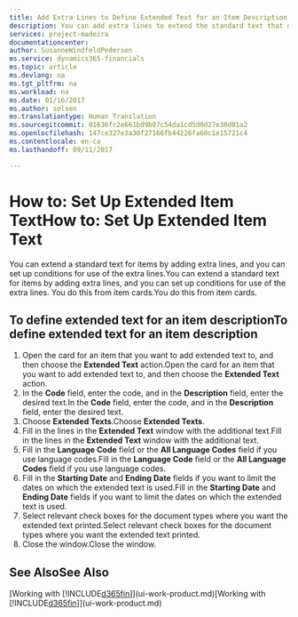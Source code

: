 ```yaml
---
title: Add Extra Lines to Define Extended Text for an Item Description | Microsoft Docs
description: You can add extra lines to extend the standard text that describes an item.
services: project-madeira
documentationcenter: 
author: SusanneWindfeldPedersen
ms.service: dynamics365-financials
ms.topic: article
ms.devlang: na
ms.tgt_pltfrm: na
ms.workload: na
ms.date: 01/16/2017
ms.author: solsen
ms.translationtype: Human Translation
ms.sourcegitcommit: 81636fc2e661bd9b07c54da1cd5d0d27e30d01a2
ms.openlocfilehash: 147ce327e3a30f27166fb44226fa60c1e15721c4
ms.contentlocale: en-ca
ms.lasthandoff: 09/11/2017

---
```

# <a name="how-to-set-up-extended-item-text"></a><span data-ttu-id="ee614-103">How to: Set Up Extended Item Text</span><span class="sxs-lookup"><span data-stu-id="ee614-103">How to: Set Up Extended Item Text</span></span>
<span data-ttu-id="ee614-104">You can extend a standard text for items by adding extra lines, and you can set up conditions for use of the extra lines.</span><span class="sxs-lookup"><span data-stu-id="ee614-104">You can extend a standard text for items by adding extra lines, and you can set up conditions for use of the extra lines.</span></span> <span data-ttu-id="ee614-105">You do this from item cards.</span><span class="sxs-lookup"><span data-stu-id="ee614-105">You do this from item cards.</span></span>

## <a name="to-define-extended-text-for-an-item-description"></a><span data-ttu-id="ee614-106">To define extended text for an item description</span><span class="sxs-lookup"><span data-stu-id="ee614-106">To define extended text for an item description</span></span>
1. <span data-ttu-id="ee614-107">Open the card for an item that you want to add extended text to, and then choose the **Extended Text** action.</span><span class="sxs-lookup"><span data-stu-id="ee614-107">Open the card for an item that you want to add extended text to, and then choose the **Extended Text** action.</span></span>
2. <span data-ttu-id="ee614-108">In the **Code** field, enter the code, and in the **Description** field, enter the desired text.</span><span class="sxs-lookup"><span data-stu-id="ee614-108">In the **Code** field, enter the code, and in the **Description** field, enter the desired text.</span></span>
3. <span data-ttu-id="ee614-109">Choose **Extended Texts**.</span><span class="sxs-lookup"><span data-stu-id="ee614-109">Choose **Extended Texts**.</span></span>
4. <span data-ttu-id="ee614-110">Fill in the lines in the **Extended Text** window with the additional text.</span><span class="sxs-lookup"><span data-stu-id="ee614-110">Fill in the lines in the **Extended Text** window with the additional text.</span></span>
5. <span data-ttu-id="ee614-111">Fill in the **Language Code** field or the **All Language Codes** field if you use language codes.</span><span class="sxs-lookup"><span data-stu-id="ee614-111">Fill in the **Language Code** field or the **All Language Codes** field if you use language codes.</span></span>
6. <span data-ttu-id="ee614-112">Fill in the **Starting Date** and **Ending Date** fields if you want to limit the dates on which the extended text is used.</span><span class="sxs-lookup"><span data-stu-id="ee614-112">Fill in the **Starting Date** and **Ending Date** fields if you want to limit the dates on which the extended text is used.</span></span>
7. <span data-ttu-id="ee614-113">Select relevant check boxes for the document types where you want the extended text printed.</span><span class="sxs-lookup"><span data-stu-id="ee614-113">Select relevant check boxes for the document types where you want the extended text printed.</span></span>
8. <span data-ttu-id="ee614-114">Close the window.</span><span class="sxs-lookup"><span data-stu-id="ee614-114">Close the window.</span></span>

## <a name="see-also"></a><span data-ttu-id="ee614-115">See Also</span><span class="sxs-lookup"><span data-stu-id="ee614-115">See Also</span></span>
<span data-ttu-id="ee614-116">[Working with [!INCLUDE[d365fin](includes/d365fin_md.md)]](ui-work-product.md)</span><span class="sxs-lookup"><span data-stu-id="ee614-116">[Working with [!INCLUDE[d365fin](includes/d365fin_md.md)]](ui-work-product.md)</span></span>


